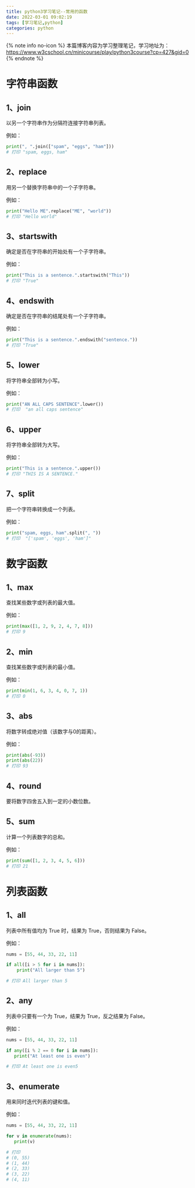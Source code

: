 ```yaml
---
title: python3学习笔记--常用的函数
date: 2022-03-01 09:02:19
tags: [学习笔记,python]
categories: python
---
```


{% note info no-icon %}
本篇博客内容为学习整理笔记，学习地址为：
https://www.w3cschool.cn/minicourse/play/python3course?cp=427&gid=0
{% endnote %}

# 字符串函数

## 1、join

以另一个字符串作为分隔符连接字符串列表。

例如：

```python
print(", ".join(["spam", "eggs", "ham"]))
# 打印 "spam, eggs, ham"
```

## 2、replace

用另一个替换字符串中的一个子字符串。

例如：

```python
print("Hello ME".replace("ME", "world"))
# 打印 "Hello world"
```

## 3、startswith

确定是否在字符串的开始处有一个子字符串。

例如：

```python
print("This is a sentence.".startswith("This"))
# 打印 "True"
```

## 4、endswith

确定是否在字符串的结尾处有一个子字符串。

例如：

```python
print("This is a sentence.".endswith("sentence."))
# 打印 "True"
```

## 5、lower

将字符串全部转为小写。

例如：

```python
print("AN ALL CAPS SENTENCE".lower())
# 打印  "an all caps sentence"
```

## 6、upper

将字符串全部转为大写。

例如：

```python
print("This is a sentence.".upper())
# 打印 "THIS IS A SENTENCE."
```

## 7、split

把一个字符串转换成一个列表。

例如：

```python
print("spam, eggs, ham".split(", "))
# 打印  "['spam', 'eggs', 'ham']"
```

# 数字函数

## 1、max

查找某些数字或列表的最大值。

例如：

```python
print(max([1, 2, 9, 2, 4, 7, 8]))
# 打印 9
```

## 2、min

查找某些数字或列表的最小值。

例如：

```python
print(min(1, 6, 3, 4, 0, 7, 1))
# 打印 0
```

## 3、abs

将数字转成绝对值（该数字与0的距离）。

例如：

```python
print(abs(-93))
print(abs(22))
# 打印 93
```

## 4、round

要将数字四舍五入到一定的小数位数。

## 5、sum

计算一个列表数字的总和。

例如：

```python
print(sum([1, 2, 3, 4, 5, 6]))
# 打印 21
```

# 列表函数

## 1、all

列表中所有值均为 True 时，结果为 True，否则结果为 False。

例如：

```python
nums = [55, 44, 33, 22, 11]

if all([i > 5 for i in nums]):
    print("All larger than 5")

# 打印 All larger than 5
```

## 2、any

列表中只要有一个为 True，结果为 True，反之结果为 False。

例如：

```python
nums = [55, 44, 33, 22, 11]

if any([i % 2 == 0 for i in nums]):
   print("At least one is even")

# 打印 At least one is even5
```

## 3、enumerate

用来同时迭代列表的键和值。

例如：

```python
nums = [55, 44, 33, 22, 11]

for v in enumerate(nums):
   print(v)

# 打印
# (0, 55)
# (1, 44)
# (2, 33)
# (3, 22)
# (4, 11)
```

